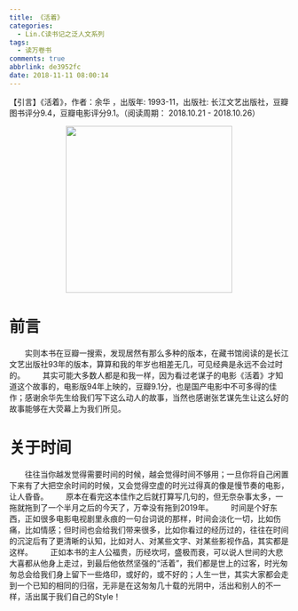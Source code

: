 ```yaml
---
title: 《活着》
categories:
  - Lin.C读书记之泛人文系列
tags:
  - 读万卷书
comments: true
abbrlink: de3952fc
date: 2018-11-11 08:00:14
---
```

【引言】《活着》，作者：余华 ，出版年: 1993-11，出版社: 长江文艺出版社，豆瓣图书评分9.4，豆瓣电影评分9.1。（阅读周期： 2018.10.21 - 2018.10.26）
<div align=center><img src="/img/2018/2018-10-26-01.jpg" width="300"/></div>
<!-- more -->

# 前言
&emsp;&emsp;实则本书在豆瓣一搜索，发现居然有那么多种的版本，在藏书馆阅读的是长江文艺出版社93年的版本，算算和我的年岁也相差无几，可见经典是永远不会过时的。
&emsp;&emsp;其实可能大多数人都是和我一样，因为看过老谋子的电影《活着》才知道这个故事的，电影版94年上映的，豆瓣9.1分，也是国产电影中不可多得的佳作；感谢余华先生给我们写下这么动人的故事，当然也感谢张艺谋先生让这么好的故事能够在大荧幕上为我们所见。

# 关于时间
&emsp;&emsp;往往当你越发觉得需要时间的时候，越会觉得时间不够用；一旦你将自己闲置下来有了大把空余时间的时候，又会觉得空虚的时光过得真的像是慢节奏的电影，让人昏昏。
&emsp;&emsp;原本在看完这本佳作之后就打算写几句的，但无奈杂事太多，一拖就拖到了一个半月之后的今天了，万幸没有拖到2019年。
&emsp;&emsp;时间是个好东西，正如很多电影电视剧里永痕的一句台词说的那样，时间会淡化一切，比如伤痛，比如情感；但时间也会给我们带来很多，比如你看过的经历过的，往往在时间的沉淀后有了更清晰的认知，比如对人、对某些文字、对某些影视作品，其实都是这样。
&emsp;&emsp;正如本书的主人公福贵，历经坎坷，盛极而衰，可以说人世间的大悲大喜都从他身上走过，到最后他依然坚强的“活着”，我们都是世上的过客，时光匆匆总会给我们身上留下一些烙印，或好的，或不好的；人生一世，其实大家都会走到一个已知的相同的归宿，无非是在这匆匆几十载的光阴中，活出和别人的不一样，活出属于我们自己的Style！
